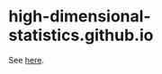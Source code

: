 # high-dimensional-statistics.github.io

See [here](https://high-dimensional-statistics.github.io/).
